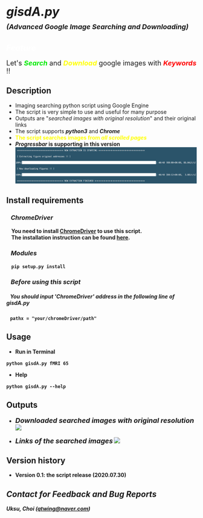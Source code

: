 # <font size=6><br>_**gisdA.py</br></font> <font size=4>(Advanced Google Image Searching and Downloading)**_</font>

## <font color=white>_Feature_</font>
<font size=4>Let's <font color=grean><b>_Search_</b></font> and <font color=yellow><b>_Download_</b> </font>google images with <font color=red><b>_Keywords_ </b></font>!!</font>

## Description
+ Imaging searching python script using Google Engine
+ The script is very simple to use and useful for many purpose
+ Outputs are "_searched images with original resolution_" and their original links
+ The script supports <b>_python3_</b> and <b>_Chrome_
+ <font color=yellow>The script searches images from <b> _all scrolled pages_ </b></font>
+ _Progressbar_ is supporting in this version
![](assets/README-c331ff3f.png)

## Install requirements
### &nbsp;&nbsp;&nbsp;_ChromeDriver_
&nbsp;&nbsp;&nbsp;&nbsp;You need to install [ChromeDriver](https://chromedriver.chromium.org/) to use this script.<br>
&nbsp;&nbsp;&nbsp;&nbsp;The installation instruction can be found [here](http://jonathansoma.com/lede/foundations-2018/classes/selenium/selenium-windows-install/).

### &nbsp;&nbsp;&nbsp;_Modules_
&nbsp;&nbsp;&nbsp;&nbsp;```pip setup.py install```

### &nbsp;&nbsp;&nbsp;_Before using this script_
##### &nbsp;&nbsp;&nbsp;You should input _'ChromeDriver'_ address in the following line of gisdA.py
&nbsp;&nbsp;&nbsp;```pathx = "your/chromeDriver/path"```

## Usage
+ <b>Run in Terminal</b>
```
python gisdA.py fMRI 65
```
+ <b>Help</b>
```
python gisdA.py --help
```

## Outputs
* <font size=4>_Downloaded searched images with original resolution_</font>
![](assets/README-d40800d4.png)

* <font size=4>_Links  of the searched images_</font>
![](assets/README-95c20b9e.png)


## Version history
+ Version 0.1: the script release (2020.07.30)

## _Contact for Feedback and Bug Reports_
_Uksu, Choi (qtwing@naver.com)_

